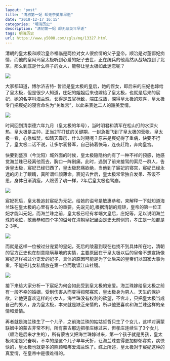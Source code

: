 ```yaml
---
layout: "post"
title: "清初第一妃 却无奈英年早逝"
date: "2018-12-17 16:15"
categories: "明清历史"
description: "清初第一妃 却无奈英年早逝"
tags: 明清历史
url: https://www.y5000.com/zgls/mq/13327.html
---
```






清朝的皇太极和顺治皇帝福临是两位对女人很痴情的父子皇帝。顺治是对董鄂妃痴情，而他的皇阿玛皇太极听到心爱的妃子去世，正在统兵的他竟然从战场跑到了北京，那么到底是什么样子的女人，能够让皇太极如此迷恋呢？

![](https://img.y5000.com/uploads/allimg/170213/8-1F2131P04Q03.jpg)

大家都知道，博尔济吉特-
哲哲是皇太极的皇后，她的侄女，即后来的庄妃也嫁给了皇太极，但是很少人知道，庄妃的姐姐后来也嫁给了皇太极，也就是后来的宸妃，她的名字叫海兰珠，长得是五官标致，端庄成熟，深得皇太极的欢喜，皇太极专门把宸妃的寝宫命名为“关雎宫”，以此来表达二人的甜美爱情。

![](https://img.y5000.com/uploads/allimg/170213/8-1F2131P03Q13.jpg)

时间回到清崇德六年九月（皇太极的年号），当时明君和清军在松山打的水深火热，皇太极是主帅，正当2军打仗的关键期，一封急报飞到了皇太极的营帐，皇太极一看，心急如焚，如晴天霹雳，什么时期呢？原来是宸妃得了重病，快要不行了，皇太极二话不说，让多尔衮督军，自己骑着快马，连夜赶路，奔向皇宫。

快要到盛京（今沈阳）城外面的时候，皇太极隐隐约约有了一种不祥的预感，她感觉海兰珠已经离他而去，胸口一阵剧痛，此时，遇到了前来接驾的索尼一群人，告诉皇太极，宸妃已经归西了，皇太极悲痛欲绝，当他到了宸妃的寝宫，宸妃已经永远的闭上了眼睛，真所谓红颜薄命。宸妃去世后，皇太极常常独自发呆、茶饭不思，身体日渐消瘦，人跟丢了魂一样，2年后皇太极也驾崩。

![](https://img.y5000.com/uploads/allimg/170213/8-1F2131P021591.jpg)

宸妃死后，皇太极追封宸妃为元妃，给她的谥号是敏惠恭和，来解释一下就知道海兰珠在皇太极的心里有多么的重要。先说元妃,根据清朝的规矩，皇帝的第一位正妃才能叫元妃，而海兰珠之前，皇太极已经有孝端文皇后，庄妃等，足以说明海兰珠的地位，敏惠恭和四个字的谥号在清朝皇妃里面是史无前例的，孝庄是一般都是2-3字。

![](https://img.y5000.com/uploads/allimg/170213/8-1F2131P010244.jpg)

而就是这样一位被过分宠爱的皇妃，死后的陵墓到现在也找不到具体所在地，清朝的官方正史也在刻意隐瞒墓地的实情，主要原因在于皇太极以后的皇帝不想宣扬像宸妃这样被过分宠爱的妃子，具体的原因可能是为了让后来的皇帝们以国家大事为重，不能把儿女私情放在第一位而耽误江山社稷。

![](https://img.y5000.com/uploads/allimg/170213/8-1F2131P001560.jpg)

接下来给大家分析一下宸妃为何会如此受到皇太极的宠爱。海兰珠嫁给皇太极之前有一段不幸的婚姻，受到伤害从而变得抑郁寡欢，皇太极身为男人，天生的保护欲，让他更喜欢这样的小女人。海兰珠没有权利的欲望，不宫斗，只把皇太极当成自己的男人，身为皇太极，本来就是缺乏亲情的，所以他更喜欢和海兰珠这样的亲情和爱情。

再者就是海兰珠生了一个儿子，之前海兰珠的姑姑哲哲只生了个女儿，这样对满蒙联姻中的蒙古非常不利，所有蒙古那边把孝庄嫁过来，但孝庄连续生了3个女儿（顺治是后来才生的），所有蒙古又把海兰珠嫁过来，第一个孩子就是男孩，皇太极肯定是兴奋啊，不幸的是这个儿子早年夭折，让海兰珠变得更加郁郁寡欢，病怏怏的，皇太极也就更多的照顾和疼爱海兰珠了。综上所述，皇太极对于宸妃这种的真爱情，在皇帝中是很难得的。
